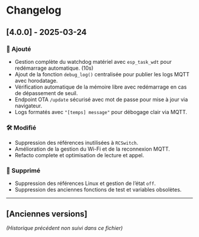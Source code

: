 # Changelog

## [4.0.0] - 2025-03-24

### 🧠 Ajouté
- Gestion complète du watchdog matériel avec `esp_task_wdt` pour redémarrage automatique. (10s)
- Ajout de la fonction `debug_log()` centralisée pour publier les logs MQTT avec horodatage.
- Vérification automatique de la mémoire libre avec redémarrage en cas de dépassement de seuil.
- Endpoint OTA `/update` sécurisé avec mot de passe pour mise à jour via navigateur.
- Logs formatés avec `"[temps] message"` pour débogage clair via MQTT.

### 🛠️ Modifié
- Suppression des références inutilisées à `RCSwitch`.
- Amélioration de la gestion du Wi-Fi et de la reconnexion MQTT.
- Refacto complete et optimisation de lecture et appel.

### 🧹 Supprimé
- Suppression des références Linux et gestion de l’état `off`.
- Suppression des anciennes fonctions de test et variables obsolètes.

---

## [Anciennes versions]

*(Historique précédent non suivi dans ce fichier)*

